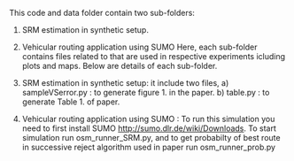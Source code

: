 This code and data folder contain two sub-folders:
1) SRM estimation in synthetic setup.
2) Vehicular routing application using SUMO
Here, each sub-folder contains files related to that are used in respective experiments icluding plots and maps. Below are details of each sub-folder.

1) SRM estimation in synthetic setup: it include two files,
a) sampleVSerror.py : to generate figure 1. in the paper.
b) table.py : to generate Table 1. of paper.

2) Vehicular routing application using SUMO : To run this simulation you need to first install SUMO http://sumo.dlr.de/wiki/Downloads. To start simulation run osm_runner_SRM.py, and to get probabilty of best route in successive reject algorithm used in paper run osm_runner_prob.py

